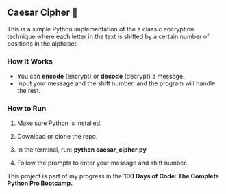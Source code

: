## Caesar Cipher 🔐

This is a simple Python implementation of the a classic encryption technique where each letter in the text is shifted by a certain number of positions in the alphabet.

### How It Works

- You can **encode** (encrypt) or **decode** (decrypt) a message.
- Input your message and the shift number, and the program will handle the rest.

### How to Run

1. Make sure Python is installed. 
2. Download or clone the repo.
3. In the terminal, run:
   **python caesar_cipher.py**
    
4. Follow the prompts to enter your message and shift number.

This project is part of my progress in the **100 Days of Code: The Complete Python Pro Bootcamp.**
